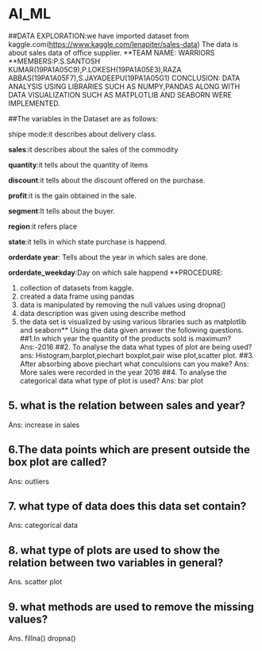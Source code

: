 # AI_ML

##DATA EXPLORATION:we have imported dataset from kaggle.com(https://www.kaggle.com/lenapiter/sales-data)
The data is about sales data of office supplier.
**TEAM NAME: WARRIORS
**MEMBERS:P.S.SANTOSH KUMAR(19PA1A05C9),P.LOKESH(19PA1A05E3),RAZA ABBAS(19PA1A05F7),S.JAYADEEPU(19PA1A05G1)
CONCLUSION: DATA ANALYSIS USING LIBRARIES SUCH AS NUMPY,PANDAS ALONG WITH DATA VISUALIZATION SUCH AS MATPLOTLIB AND SEABORN WERE IMPLEMENTED.

##The variables in the Dataset are as follows:

shipe mode:it describes about delivery class.

**sales**:it describes about the sales of the commodity

**quantity**:it tells about the quantity of items

**discount**:it tells about the discount offered on the purchase.

**profit**:it is the gain obtained in the sale.

**segment**:It tells about the buyer.

**region**:it refers place 

**state**:it tells in which state purchase is happend.

**orderdate year**: Tells about  the year in which sales are done.

**orderdate_weekday**:Day on which sale happend
**PROCEDURE: 
1. collection of datasets from kaggle.
2. created a data frame using pandas
3. data is manipulated by removing the null values using dropna()
4. data description was given using describe method
5. the data set is visualized by using various libraries such as matplotlib and seaborn**
Using the data given answer the following questions.
##1.In which year the quantity of the products sold is maximum?
Ans:-2016
##2. To analyse the data what types of plot are being used?
ans: Histogram,barplot,piechart boxplot,pair wise plot,scatter plot.
##3. After absorbing above piechart what conculsions can you make?
Ans: More sales were recorded in the year 2016
##4. To analyse the categorical data what type of plot is used?
Ans: bar plot
## 5. what is the relation between sales and year?
Ans: increase in sales
## 6.The data points which are present outside the box plot are called?
Ans: outliers
## 7. what type of data does this data set contain?
Ans: categorical data
## 8. what type of plots are used to show the relation between two variables in general?
Ans. scatter plot
## 9. what methods are used to remove the missing values?
Ans. fillna()
    dropna()
